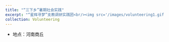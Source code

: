 ```yaml
---
title: "“三下乡”暑期社会实践"
excerpt: "“星辉寻梦”支教调研实践团<br/><img src='/images/volunteering1.gif'>"
collection: Volunteering
---
```

- 地点：河南商丘
